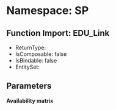 # Namespace: SP

## Function Import: EDU_Link

- ReturnType: 
- IsComposable: false
- IsBindable: false
- EntitySet: 

## Parameters

**Availability matrix**

